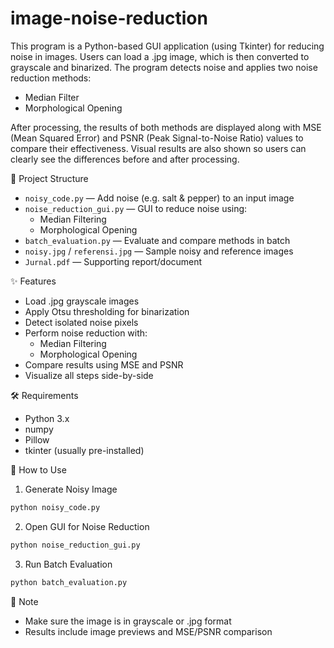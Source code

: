 ﻿# image-noise-reduction
 
This program is a Python-based GUI application (using Tkinter) for reducing noise in images. Users can load a .jpg image, which is then converted to grayscale and binarized. The program detects noise and applies two noise reduction methods:

- Median Filter
- Morphological Opening

After processing, the results of both methods are displayed along with MSE (Mean Squared Error) and PSNR (Peak Signal-to-Noise Ratio) values to compare their effectiveness. Visual results are also shown so users can clearly see the differences before and after processing.

📁 Project Structure
- `noisy_code.py` — Add noise (e.g. salt & pepper) to an input image
- `noise_reduction_gui.py` — GUI to reduce noise using:
  - Median Filtering
  - Morphological Opening
- `batch_evaluation.py` — Evaluate and compare methods in batch
- `noisy.jpg` / `referensi.jpg` — Sample noisy and reference images
- `Jurnal.pdf` — Supporting report/document

✨ Features
- Load .jpg grayscale images
- Apply Otsu thresholding for binarization
- Detect isolated noise pixels
- Perform noise reduction with:
  - Median Filtering
  - Morphological Opening
- Compare results using MSE and PSNR
- Visualize all steps side-by-side

🛠️ Requirements
- Python 3.x
- numpy
- Pillow
- tkinter (usually pre-installed)

🚀 How to Use
1. Generate Noisy Image
```bash
python noisy_code.py
```
2. Open GUI for Noise Reduction
```bash
python noise_reduction_gui.py
```
3. Run Batch Evaluation
```bash
python batch_evaluation.py
```

📝 Note
- Make sure the image is in grayscale or .jpg format
- Results include image previews and MSE/PSNR comparison
